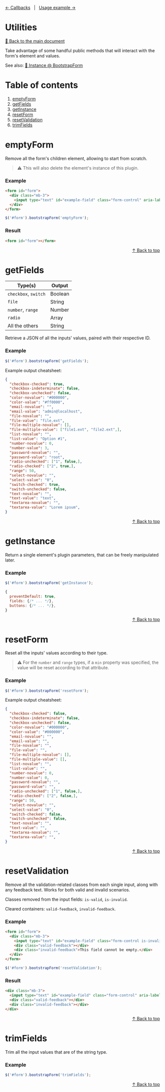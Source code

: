 [&#8592; Callbacks](CALLBACKS.md) &nbsp; | &nbsp; [Usage example &#8594;](EXAMPLE.md)

# Utilities

[:link: Back to the main document](../../../)

Take advantage of some handful public methods that will interact with the form's element and values.

See also: [:link: Instance @ BootstrapForm](../../../#instance)

# Table of contents

1. [emptyForm](#emptyform)
2. [getFields](#getfields)
3. [getInstance](#getinstance)
4. [resetForm](#resetform)
5. [resetValidation](#resetvalidation)
6. [trimFields](#trimfields)

# emptyForm

Remove all the form's children element, allowing to start from scratch.

> :warning: This will also delete the element's instance of this plugin.

### Example

```html
<form id="form">
  <div class="mb-3">
    <input type="text" id="example-field" class="form-control" aria-label="example-field">
  </div>
</form>
```

```js
$('#form').bootstrapForm('emptyForm');
```

### Result

```html
<form id="form"></form>
```

<div align="right"><a href="#utilities">&#8593; Back to top</a></div>

# getFields

| Type(s)              | Output  |
| -------------------- | ------- |
| `checkbox`, `switch` | Boolean |
| `file`               | String  |
| `number`, `range`    | Number  |
| `radio`              | Array   |
| All the others       | String  |

Retrieve a JSON of all the inputs' values, paired with their respective ID.

### Example

```js
$('#form').bootstrapForm('getFields');
```

Example output cheatsheet:

```json
{
  "checkbox-checked": true,
  "checkbox-indeterminate": false,
  "checkbox-unchecked": false,
  "color-novalue": "#000000",
  "color-value": "#ff0000",
  "email-novalue": "",
  "email-value": "admin@localhost",
  "file-novalue": "",
  "file-value": "file.ext",
  "file-multiple-novalue": [],
  "file-multiple-value": ["file1.ext", "file2.ext",],
  "list-novalue": "",
  "list-value": "Option #1",
  "number-novalue": 0,
  "number-value": 3,
  "password-novalue": "",
  "password-value": "root",
  "radio-unchecked": ["1", false,],
  "radio-checked": ["2", true,],
  "range": 50,
  "select-novalue": "",
  "select-value": "0",
  "switch-checked": true,
  "switch-unchecked": false,
  "text-novalue": "",
  "text-value": "text",
  "textarea-novalue": "",
  "textarea-value": "Lorem ipsum",
}
```

<div align="right"><a href="#utilities">&#8593; Back to top</a></div>

# getInstance

Return a single element's plugin parameters, that can be freely manipulated later.

### Example

```js
$('#form').bootstrapForm('getInstance');
```

```js
{
  preventDefault: true,
  fields: {/* ... */},
  buttons: {/* ... */},
}
```

<div align="right"><a href="#utilities">&#8593; Back to top</a></div>

# resetForm

Reset all the inputs' values according to their type.

> :warning: For the `number` and `range` types, if a `min` property was specified, the value will be reset according to that attribute.

### Example

```js
$('#form').bootstrapForm('resetForm');
```

Example output cheatsheet:

```json
{
  "checkbox-checked": false,
  "checkbox-indeterminate": false,
  "checkbox-unchecked": false,
  "color-novalue": "#000000",
  "color-value": "#000000",
  "email-novalue": "",
  "email-value": "",
  "file-novalue": "",
  "file-value": "",
  "file-multiple-novalue": [],
  "file-multiple-value": [],
  "list-novalue": "",
  "list-value": "",
  "number-novalue": 0,
  "number-value": 0,
  "password-novalue": "",
  "password-value": "",
  "radio-unchecked": ["1", false,],
  "radio-checked": ["2", false,],
  "range": 50,
  "select-novalue": "",
  "select-value": "0",
  "switch-checked": false,
  "switch-unchecked": false,
  "text-novalue": "",
  "text-value": "",
  "textarea-novalue": "",
  "textarea-value": "",
}
```

<div align="right"><a href="#utilities">&#8593; Back to top</a></div>

# resetValidation

Remove all the validation-related classes from each single input, along with any feedback text. Works for both valid and invalid scenarios.

Classes removed from the input fields: `is-valid`, `is-invalid`.

Cleared containers: `valid-feedback`, `invalid-feedback`.

### Example

```html
<form id="form">
  <div class="mb-3">
    <input type="text" id="example-field" class="form-control is-invalid" aria-label="example-field">
    <div class="valid-feedback"></div>
    <div class="invalid-feedback">This field cannot be empty.</div>
  </div>
</form>
```

```js
$('#form').bootstrapForm('resetValidation');
```

### Result

```html
<div class="mb-3">
  <input type="text" id="example-field" class="form-control" aria-label="example-field">
  <div class="valid-feedback"></div>
  <div class="invalid-feedback"></div>
</div>
```

<div align="right"><a href="#utilities">&#8593; Back to top</a></div>

# trimFields

Trim all the input values that are of the string type.

### Example

```js
$('#form').bootstrapForm('trimFields');
```

<div align="right"><a href="#utilities">&#8593; Back to top</a></div>
